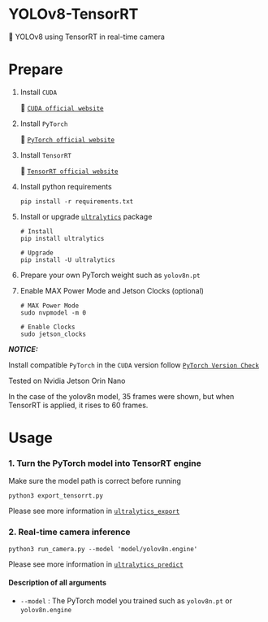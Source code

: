 # YOLOv8-TensorRT
👀 YOLOv8 using TensorRT in real-time camera


# Prepare
1. Install `CUDA`

    🚀 [`CUDA official website`](https://docs.nvidia.com/cuda/cuda-installation-guide-linux/index.html#download-the-nvidia-cuda-toolkit)

2. Install `PyTorch`

    🚀 [`PyTorch official website`](https://pytorch.org/get-started/locally/)

3. Install `TensorRT`

    🚀 [`TensorRT official website`](https://developer.nvidia.com/nvidia-tensorrt-8x-download)

4. Install python requirements
     ``` shell
     pip install -r requirements.txt
     ```

5. Install or upgrade [`ultralytics`](https://github.com/ultralytics/ultralytics) package
 
     ``` shell
     # Install
     pip install ultralytics

     # Upgrade
     pip install -U ultralytics
     ```

6. Prepare your own PyTorch weight such as `yolov8n.pt`

7. Enable MAX Power Mode and Jetson Clocks (optional)

     ``` shell
     # MAX Power Mode
     sudo nvpmodel -m 0

     # Enable Clocks
     sudo jetson_clocks
     ```


***NOTICE:***

Install compatible `PyTorch` in the `CUDA` version follow [`PyTorch Version Check`](https://pytorch.org/get-started/previous-versions/)

Tested on Nvidia Jetson Orin Nano

In the case of the yolov8n model, 35 frames were shown, but when TensorRT is applied, it rises to 60 frames.


# Usage
### 1. Turn the PyTorch model into TensorRT engine

Make sure the model path is correct before running

 ``` shell
 python3 export_tensorrt.py
 ```
Please see more information in [`ultralytics_export`](https://docs.ultralytics.com/modes/export/)

### 2. Real-time camera inference

``` shell
python3 run_camera.py --model 'model/yolov8n.engine'
```
Please see more information in [`ultralytics_predict`](https://docs.ultralytics.com/modes/predict/)

#### Description of all arguments

- `--model` : The PyTorch model you trained such as `yolov8n.pt` or `yolov8n.engine`
